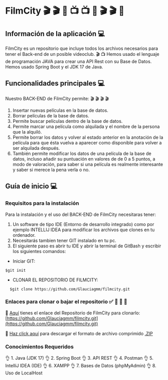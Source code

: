 # FilmCity :clapper: :clapper: :tada: :tv: :tv: :tada: :clapper: :clapper: :tada:

## Información de la aplicación :computer:
FilmCity es un repositorio que incluye todos los archivos necesarios para tener el Back-end de un posible videoclub. :clapper: :tv:
Hemos usado el lenguaje de programación JAVA para crear una API Rest con su Base de Datos. Hemos usado Spring Boot y el JDK 17 de Java.

## Funcionalidades principales :computer:
Nuestro BACK-END de FilmCity permite:  :clapper:  :clapper:  :clapper:  :clapper:

1. Insertar nuevas películas en la base de datos.
2. Borrar películas de la base de datos.
3. Permite buscar películas dentro de la base de datos.
4. Permite marcar una película como alquilada y el nombre de la persona que la alquiló.
5. Permite borrar los datos y volver al estado anterior en la anotación de la película para que ésta vuelva a aparecer como disponible para volver a ser alquilada después.
6. También permite modificar los datos de una película de la base de datos, incluso añadir su puntuación en valores de de 0 a 5 puntos, a modo de valoración, para saber si una película es realmente interesante y saber si merece la pena verla o no.

## Guía de inicio :computer:

### Requisitos para la instalación

Para la instalación y el uso del BACK-END de FilmCity necesitaras tener:
1. Un software de tipo IDE (Entorno de desarrollo integrado) como por ejemplo INTELLIJ IDEA para modificar los archivos que clones en tu ordenador.
2. Necesitarás tambien tener GIT instalado en tu pc.
3. El siguiente paso es abrir tu IDE y abrir la terminal de GitBash y escribir los siguientes comandos:

- Iniciar GIT:
~~~
$git init
~~~
- CLONAR EL REPOSITORIO DE FILMCITY:
~~~
  $git clone https://github.com/Glauciagmm/filmcity.git
~~~

### Enlaces para clonar o bajar el repositorio :white_check_mark: :file_folder: :file_folder: :file_folder:

:file_folder: [Aquí](https://github.com/Glauciagmm/filmcity.git) tienes el enlace del Repositorio de FilmCity para clonarlo: [https://github.com/Glauciagmm/filmcity.git](https://github.com/Glauciagmm/filmcity.git)


:file_folder: [Haz click aquí](https://github.com/Glauciagmm/filmcity/archive/refs/heads/main.zip) para descargar el formato de archivo comprimido [.ZIP](https://github.com/Glauciagmm/filmcity/archive/refs/heads/main.zip)

### Conocimientos Requeridos

:ok_hand: 1. Java (JDK 17)
:ok_hand: 2. Spring Boot
:ok_hand: 3. API REST
:ok_hand: 4. Postman
:ok_hand: 5. IntelliJ IDEA (IDE)
:ok_hand: 6. XAMPP
:ok_hand: 7. Bases de Datos (phpMyAdmin)
:ok_hand: 8. Uso de LocalHost
